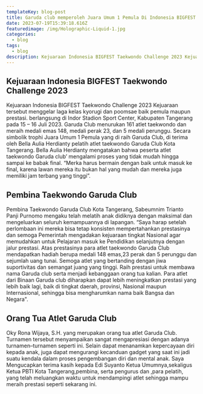 ```yaml
---
templateKey: blog-post
title: Garuda club memperoleh Juara Umum 1 Pemula Di Indonesia BIGFEST Taekwondo Challenge 2023
date: 2023-07-19T15:39:18.616Z
featuredimage: /img/Holographic-Liquid-1.jpg
categories:
  - blog
tags:
  - blog
description: Kejuaraan Indonesia BIGFEST Taekwondo Challenge 2023 Kejuaraan tersebut menggelar laga kelas kyorugi dan poomsae baik pemula maupun prestasi. berlangsung di Indor Stadion Sport Center, Kabupaten Tangerang pada 15 – 16 Juli 2023.
---
```

## Kejuaraan Indonesia BIGFEST Taekwondo Challenge 2023 

Kejuaraan Indonesia BIGFEST Taekwondo Challenge 2023 Kejuaraan tersebut menggelar laga kelas kyorugi dan poomsae baik pemula maupun prestasi. berlangsung di Indor Stadion Sport Center, Kabupaten Tangerang pada 15 – 16 Juli 2023. Garuda Club menurukan 161 atlet taekwondo dan meraih medali emas 148, medali perak 23, dan 5 medali perunggu. Secara simbolik trophi Juara Umum 1 Pemula yang di raih Garuda Club, di terima oleh Bella Aulia Herdianty pelatih atlet taekwondo Garuda Club Kota Tangerang. Bella Aulia Herdianty mengatakan bahwa peserta atlet taekwondo Garuda club’ mengalami proses yang tidak mudah hingga sampai ke babak final. “Merka harus bermain dengan baik untuk masuk ke final, karena lawan mereka itu bukan hal yang mudah dan mereka juga memiliki jam terbang yang tinggi”.

## Pembina Taekwondo Garuda Club

Pembina Taekwondo Garuda Club Kota Tangerang, Sabeumnim Trianto Panji Purnomo mengaku telah melatih anak didiknya dengan maksimal dan mengeluarkan seluruh kemampuannya di lapangan. “Saya harap setelah perlombaan ini mereka bisa tetap konsisten mempertahankan prestasinya dan semoga Pemerintah mengadakan kejuaraan tingkat Nasional agar memudahkan untuk Pelajaran masuk ke Pendidikan selanjutnya dengan jalur prestasi. Atas prestasinya para atlet taekwondo Garuda Club mendapatkan hadiah berupa medali 148 emas,23 perak dan 5 perunggu dan sejumlah uang tunai. Semoga atlet yang bertanding dengan jiwa suportivitas dan semangat juang yang tinggi. Raih prestasi untuk membawa nama Garuda club serta menjadi kebanggaan orang tua kalian. Para atlet dari Binaan Garuda club diharapkan dapat lebih meningkatkan prestasi yang lebih baik lagi, baik di tingkat daerah, provinsi, Nasional maupun Internasional, sehingga bisa mengharumkan nama baik Bangsa dan Negara".



## Orang Tua Atlet Garuda Club

Oky Rona Wijaya, S.H. yang merupakan orang tua atlet Garuda Club. Turnamen tersebut menyampaikan sangat mengapresiasi dengan adanya turnamen–turnamen seperti ini. Selain dapat menanamkan kepercayaan diri kepada anak, juga dapat mengurangi kecanduan gadget yang saat ini jadi suatu kendala dalam proses pengembangan diri dan mental anak. Saya Mengucapkan terima kasih kepada Edi Suyanto Ketua Umumnya,sekaligus Ketua PBTI Kota Tangerang,pembina, serta pengurus dan ,para pelatih, yang telah meluangkan waktu untuk mendampingi atlet sehingga mampu meraih prestasi seperti sekarang ini.